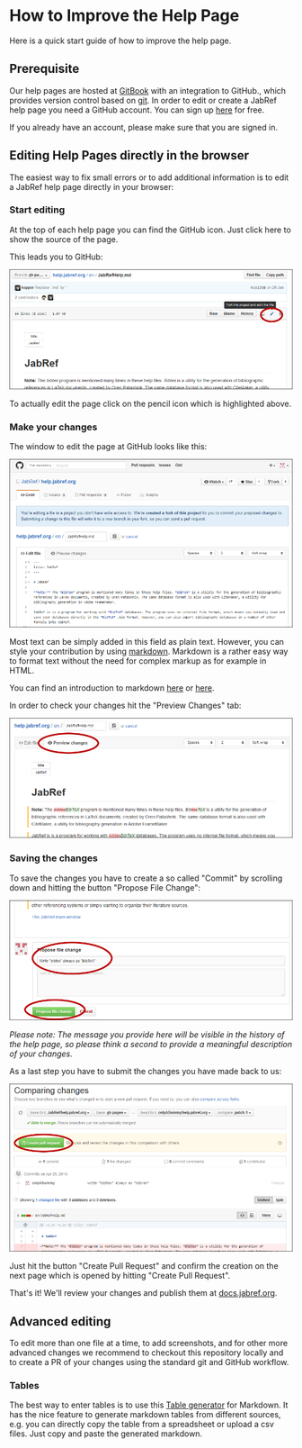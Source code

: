 # How to Improve the Help Page

Here is a quick start guide of how to improve the help page.

## Prerequisite

Our help pages are hosted at [GitBook](https://www.gitbook.com/) with an integration to GitHub., which provides version control based on [git](https://git-scm.com/). In order to edit or create a JabRef help page you need a GitHub account. You can sign up [here](https://github.com/join) for free.

If you already have an account, please make sure that you are signed in.

## Editing Help Pages directly in the browser

The easiest way to fix small errors or to add additional information is to edit a JabRef help page directly in your browser:

### Start editing

At the top of each help page you can find the GitHub icon.
Just click here to show the source of the page.

This leads you to GitHub:

![Click on the pencil icon](../../.gitbook/assets/screenshot-edit-pencil.png)

To actually edit the page click on the pencil icon which is highlighted above.

### Make your changes

The window to edit the page at GitHub looks like this:

![Edit view at GitHub](../../.gitbook/assets/screenshot-edit-page.png)

Most text can be simply added in this field as plain text.
However, you can style your contribution by using [markdown](https://daringfireball.net/projects/markdown/). Markdown is a rather easy way to format text without the need for complex markup as for example in HTML.

You can find an introduction to markdown [here](https://daringfireball.net/projects/markdown/) or [here](https://guides.github.com/features/mastering-markdown/).

In order to check your changes hit the "Preview Changes" tab:

![Edit view at GitHub](../../.gitbook/assets/screenshot-edit-preview.png)

### Saving the changes

To save the changes you have to create a so called "Commit" by scrolling down and hitting the button "Propose File Change":

![Save changes](../../.gitbook/assets/screenshot-edit-commit.png)

*Please note: The message you provide here will be visible in the history of the help page, so please think a second to provide a meaningful description of your changes.*

As a last step you have to submit the changes you have made back to us:

![Create Pull Request](../../.gitbook/assets/screenshot-edit-pullRequest.png)

Just hit the button "Create Pull Request" and confirm the creation on the next page which is opened by hitting "Create Pull Request".

That's it! We'll review your changes and publish them at [docs.jabref.org](https://docs.jabref.org).

## Advanced editing

To edit more than one file at a time, to add screenshots, and for other more advanced changes we recommend to checkout this repository locally and to create a PR of your changes using the standard git and GitHub workflow.

### Tables

The best way to enter tables is to use this [Table generator](http://www.tablesgenerator.com/markdown_tables) for Markdown.
It has the nice feature to generate markdown tables from different sources, e.g. you can directly copy the table from a spreadsheet or upload a csv files. Just copy and paste the generated markdown.
